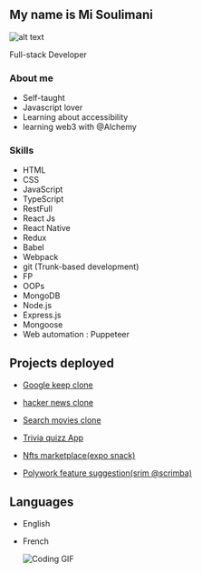 <link rel="stylesheet" type="text/css" href="style.css">

My name is Mi Soulimani
-----------------------

![alt text](https://media.giphy.com/media/ZVik7pBtu9dNS/giphy.gif)

 

Full-stack Developer

### About me

<div class="animated">
  <ul>
    <li>Self-taught</li>
    <li>Javascript lover</li>
    <li>Learning about accessibility</li>
    <li>learning web3 with @Alchemy</li>
  </ul>
</div>


### Skills

<div class="skills">

*   HTML
*   CSS
*   JavaScript
*   TypeScript
*   RestFull
*   React Js
*   React Native 
*   Redux
*   Babel
*   Webpack
*   git (Trunk-based development)
*   FP
*   OOPs
*   MongoDB 
*   Node.js
*   Express.js
*   Mongoose
*   Web automation : Puppeteer

</div>



Projects deployed
-----------------

*  [Google keep clone](https://mygooglekeep.netlify.app)

*   [hacker news clone](https://myhackernewsclone.netlify.app/)
*   [Search movies clone](https://searchmoviezzz.netlify.app)
*   [Trivia quizz App](https://trivia-quizzz.netlify.app/)
*   [Nfts marketplace(expo snack)](https://snack.expo.dev/@misouli/nft_marketplace)
*   [Polywork feature suggestion(srim @scrimba)](https://scrimba.com/scrim/cvKgnJTb)

Languages
---------

*   English
*   French
                                                       
                                                       
                                                       
       ![Coding GIF](https://media.giphy.com/media/du3J3cXyzhj75IOgvA/giphy.gif)
                                                
                                                       
                                                       
                                                       
                                                       
                                                       
                                                       

 
